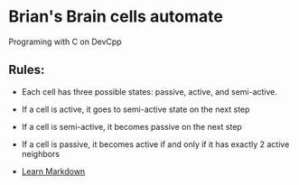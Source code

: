 # Brian's Brain cells automate

Programing with C on DevCpp

## Rules:

* Each cell has three possible states: passive, active, and semi-active.
* If a cell is active, it goes to semi-active state on the next step
* If a cell is semi-active, it becomes passive on the next step
* If a cell is passive, it becomes active if and only if it has exactly 2 active neighbors

* [Learn Markdown](https://bitbucket.org/tutorials/markdowndemo)
